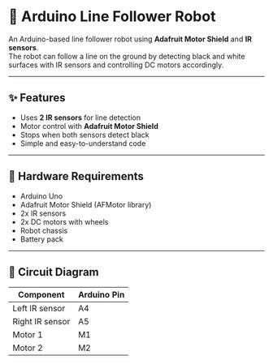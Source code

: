 # 🚗 Arduino Line Follower Robot

An Arduino-based line follower robot using **Adafruit Motor Shield** and **IR sensors**.  
The robot can follow a line on the ground by detecting black and white surfaces with IR sensors and controlling DC motors accordingly.  

---

## ✨ Features
- Uses **2 IR sensors** for line detection  
- Motor control with **Adafruit Motor Shield**  
- Stops when both sensors detect black  
- Simple and easy-to-understand code  

---

## 🔧 Hardware Requirements
- Arduino Uno  
- Adafruit Motor Shield (AFMotor library)  
- 2x IR sensors  
- 2x DC motors with wheels  
- Robot chassis  
- Battery pack  

---

## 📜 Circuit Diagram  

| Component | Arduino Pin |
|-----------|-------------|
| Left IR sensor | A4 |
| Right IR sensor | A5 |
| Motor 1 | M1 |
| Motor 2 | M2 |


